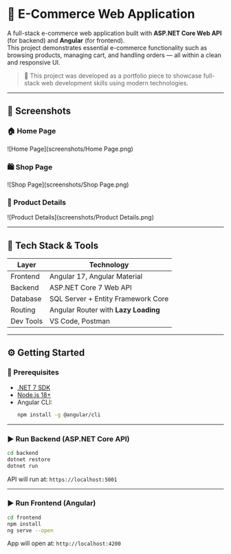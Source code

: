 # 🛒 E-Commerce Web Application

A full-stack e-commerce web application built with **ASP.NET Core Web API** (for backend) and **Angular** (for frontend).  
This project demonstrates essential e-commerce functionality such as browsing products, managing cart, and handling orders — all within a clean and responsive UI.

> 📌 This project was developed as a portfolio piece to showcase full-stack web development skills using modern technologies.

---

## 📸 Screenshots

### 🏠 Home Page
![Home Page](screenshots/Home Page.png)

### 🛍️ Shop Page
![Shop Page](screenshots/Shop Page.png)

### 📄 Product Details
![Product Details](screenshots/Product Details.png)

---

## 🧰 Tech Stack & Tools

| Layer       | Technology                             |
|-------------|-----------------------------------------|
| Frontend    | Angular 17, Angular Material            |
| Backend     | ASP.NET Core 7 Web API                  |
| Database    | SQL Server + Entity Framework Core      |
| Routing     | Angular Router with **Lazy Loading**    |
| Dev Tools   | VS Code, Postman                        |

---

## ⚙️ Getting Started

### 🔧 Prerequisites

- [.NET 7 SDK](https://dotnet.microsoft.com/en-us/download)
- [Node.js 18+](https://nodejs.org/)
- Angular CLI:
  ```bash
  npm install -g @angular/cli
  ```

---

### ▶️ Run Backend (ASP.NET Core API)

```bash
cd backend
dotnet restore
dotnet run
```

API will run at: `https://localhost:5001`

---

### ▶️ Run Frontend (Angular)

```bash
cd frontend
npm install
ng serve --open
```

App will open at: `http://localhost:4200`

